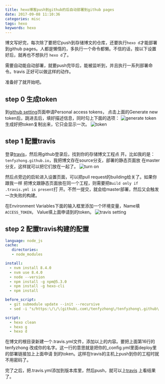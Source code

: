 ```yaml
---
title: hexo博客push到github的后自动部署到github pages
date: 2017-09-08 11:10:36
categories: misc
tags: hexo
keywords: hexo
---
```


博文写好完，每次除了要把它push到存储博文的仓库，还要执行`hexo d`才能部署到github 
pages。人都是懒惰的，多执行一个命令都懒。不信的话，按以下设置好后，就再也不想执行
`hexo d`了。

<!-- more -->

需要自动能自动部署，就要push完毕后，能被监听到，并且执行一系列部署命令。travis
正好可以做这样的动作。

准备好了就开始吧。

## step 0 生成token
到[github setting](https://github.com/settings/tokens)页面申请Personal access tokens，
点击上面的Generate new token后，跳进去后，填好描述信息，同时勾上下面的选项：
![generate token](https://tenfy.cn/picture/generate-github-token.jpg)
生成好把token复制出来，它只会显示一次。
![token](https://tenfy.cn/picture/copy-github-token.jpg)

## step 1 配置travis
登录[travis](https://travis-ci.org/)，然后用github登录后，找到你的存储博文工程点
开。比如我的是：`tenfyzhong.github.io`，我把博文存在source分支，部署的静态页面放
在master分支，这样就可以把它们放在一起了。
![turn on](https://tenfy.cn/picture/enable-travis.jpg)

然后点旁边的启轮进入设置页面，可以把pull request的building给关了。如果你跟我一样
把博文跟静态页面放在同一个工程，则需要把`Build only if .travis.yml is present`打
开。不然一提交，就会给master部署，然后又会触发一次失败的构建。

在Environment Variables下面的输入框里添加一个环境变量，Name填`ACCESS_TOKEN`，
Value填上面申请到的token。
![travis setting](https://tenfy.cn/picture/set-access-token.jpg)

## step 2 配置travis构建的配置
```yaml
language: node_js
cache:
   directories:
   - node_modules

install:
  - nvm install 8.4.0
  - nvm use 8.4.0
  - node --version
  - npm install -g npm@5.3.0
  - npm install -g hexo-cli
  - npm install

before_script:
  - git submodule update --init --recursive
  - sed -i "s/https:\/\/\(github\.com\/tenfyzhong\/tenfyzhong\.github\.io\.git\)/https:\/\/$ACCESS_TOKEN@\1/" _config.yml

script:
  - hexo clean
  - hexo g
  - hexo d
```
在博文的根目录新建一个.travis.yml文件，添加以上的内容。要把上面第16行的tenfyzhong
改成你的名字。这一行的意思就是把你的_config.yml里面deploy里的部署链接加上上面申请
到的token。这样在travis的主机上push到你的工程时就不用密码了。

完了之后，把.travis.yml添加到版本库里，然后push，就可以上[travis](https://travis-ci.org)
上看结果了。

